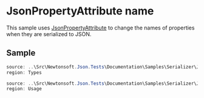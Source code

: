 ﻿# JsonPropertyAttribute name

This sample uses [JsonPropertyAttribute](/API/newtonsoft/json/jsonpropertyattribute/) to change the names of properties when they are serialized to JSON.

## Sample

```csharp Types
source: ..\Src\Newtonsoft.Json.Tests\Documentation\Samples\Serializer\JsonPropertyName.cs
region: Types
```

```csharp Usage
source: ..\Src\Newtonsoft.Json.Tests\Documentation\Samples\Serializer\JsonPropertyName.cs
region: Usage
```
